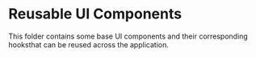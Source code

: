 # Reusable UI Components

This folder contains some base UI components and their corresponding hooksthat can be reused across
the application.

